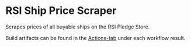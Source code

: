 # RSI Ship Price Scraper

Scrapes prices of all buyable ships on the RSI Pledge Store.

Build artifacts can be found in the [Actions-tab](https://github.com/StarCitizenWiki/ship-price-scraper/actions) under each workflow result.
